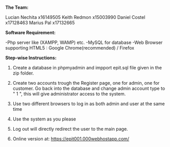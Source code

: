 **The Team:**

Lucian Nechita  x16149505
Keith Redmon    x15003990
Daniel Costel   x17128463
Marius Pal      x17132665


**Software Requirement:** 

-Php server like (XAMPP, WAMP) etc. 
-MySQL for database 
-Web Browser supporting HTML5 : Google Chrome(recommended) / Firefox  

**Step-wise Instructions:**

1. Create a database in phpmyadmin and impport epit.sql file given in the zip folder. 

2. Create two accounts trough the Register page, one for admin, one for customer. Go back into the database and change admin account type    to " 1 ", this will give administrator access to the system.

3. Use two different browsers to log in as both admin and user at the same time

4. Use the system as you please

5. Log out will directly redirect the user to the main page. 

6. Online version at: https://epit001.000webhostapp.com/

